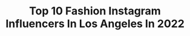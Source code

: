 ---
title: Top 10 Fashion Instagram Influencers In Los Angeles In 2022
description: >-
  Find top fashion Instagram influencers in Los Angeles in 2022. Most popular hashtags: #fashion #losangeles #model #style.
platform: Instagram
hits: 1166
text_top: Identify the most popular Instagram profiles on inBeat.
text_bottom: Our platform aggregates 1166 Instagram influencers like this in Los Angeles, United States for you to contact.
profiles:
  - username: "lisslobos"
    fullname: >-
      Lissette 🇲🇽
    bio: >-
      ✈️ Commercial/Instrument rated Pilot 📍Los Angeles-San Diego
    location: "United States"
    followers: 28931
    engagement: 947
    commentsToLikes: 0.026554
    id: ck137zt27dtf70i195jn1qrkf
    verified: false
    hashtags: "#sandiego, #canon, #playa, #pilots"
  - username: "lenoxknightofficial"
    fullname: >-
      Lenox Knight
    bio: >-
      ⭐️ Los Angeles, CA 🎭 SAG-AFTRA Actor 🎶 Singer 💃 Dancer 🎤 Host Agent @ctatheatrical Manager @angela_durden Personal @lenoxknightlife
    location: "United States"
    followers: 45381
    engagement: 462
    commentsToLikes: 0.031242
    id: ck5zn0a0knj7u0i14nxgwmuoj
    verified: false
    hashtags: "#fall, #halloween, #fashion, #losangeles"
  - username: "emyreyes"
    fullname: >-
      E M Y  R  E Y E S 🇩🇴
    bio: >-
      Work hard & be kind. 🦋
    location: "United States"
    followers: 28280
    engagement: 445
    commentsToLikes: 0.102679
    id: ck0tzqnzdr7r00i19cyunjzit
    verified: false
    hashtags: "#collabs, #outfits, #photography, #blogger"
  - username: "brendahuertaa_"
    fullname: >-
      Brenda Huerta
    bio: >-
      💖 @bodiesbybrenda 📍LA | Chicago 👻Snapchat | brenda8299 💌DM or Email for collabs 🎥Youtube Channel👇🏼
    location: "United States"
    followers: 4286
    engagement: 756
    commentsToLikes: 0.184693
    id: ck5qb3gw2jmol0i11zdvt6kak
    verified: false
    hashtags: "#stylegram, #lookbook, #cute, #sections"
  - username: "shotbyana"
    fullname: >-
      LA Photographer | Ana Ochoa 📷
    bio: >-
      Fashion, Lifestyle & Brand Photographer📸 Social Media Manager 👑 Monthly Content Creation & Website Design ✨ www.glowyour.com 💕
    location: "United States"
    followers: 89937
    engagement: 66
    commentsToLikes: 0.053701
    id: ck1349cs9vctt0i1949cex247
    verified: false
    hashtags: "#blacklivesmatter, #vitiligobeauty, #lamodel, #portrait"
  - username: "theohypefilms"
    fullname: >-
      Theo Hype™
    bio: >-
      Director // DOP 🎥 #losangeles 🌴 #iconic #prolific #vision
    location: "United States"
    followers: 12906
    engagement: 298
    commentsToLikes: 0.030948
    id: ck0vzy2grbg1y0i19j570byew
    verified: false
    hashtags: "#cinematography, #lafw, #alexamini, #joshuatree"
  - username: "amberlijahn"
    fullname: >-
      Λ . JΛHN
    bio: >-
      ———————————— God is good خلق بنفسك 𝟲 ᴡᴇᴇᴋ ʙᴏᴏᴛʏ ɢᴜɪᴅᴇ Arbonne Area Manager
    location: "United States"
    followers: 14655
    engagement: 314
    commentsToLikes: 0.110387
    id: ck9hbjaxth2zd0j7863barltq
    verified: false
    hashtags: "#fit, #follow, #clothing, #influencer"
  - username: "samanthacaudle9"
    fullname: >-
      DANCER CHOREOGRAPHER YOUTUBER
    bio: >-
      J Balvin, Wiz Kid, Jason Derulo, Pia Mia, Eric Bellinger, Sage the Gemini, Kalin White BOOKINGS: samanthacaudle9@gmail.com NEW FREE DANCE TUTORIAL 🔥⬇️
    location: "United States"
    followers: 102069
    engagement: 239
    commentsToLikes: 0.017348
    id: ck55ms7kz4nhm0i11nthkqf2s
    verified: false
    hashtags: "#hiphop, #style, #la, #dancing"
  - username: "vc_makeupartist"
    fullname: >-
      VALENTINA COSTA 𝗛𝗔𝗜𝗥 & 𝗠𝗔𝗞𝗘𝗨𝗣
    bio: >-
      𝗖𝗼𝗺𝗺𝗲𝗿𝗰𝗶𝗮𝗹.𝗧𝗩.𝗙𝗶𝗹𝗺.𝗖𝗼𝗿𝗽𝗼𝗿𝗮𝘁𝗲.𝗘𝗱𝗶𝘁𝗼𝗿𝗶𝗮𝗹.𝗥𝗲𝗱𝗖𝗮𝗿𝗽𝗲𝘁 Miami LA NYC Orlando I.A.T.S.E. 798 Licensed @WWE @FullSail Bookings + Brand Partnerships ⤵️
    location: "United States"
    followers: 8006
    engagement: 496
    commentsToLikes: 0.031218
    id: ck15u9r4qm4a50i19kwtf1pp7
    verified: false
    hashtags: "#celebritymakeupartist, #makeupartistworldwide, #redcarpet, #fashion"
  - username: "surfwaveaton"
    fullname: >-
      surfwav.eatn
    bio: >-
      the waviest creature 3K🏄🏽‍♂️🌊
    location: "United States"
    followers: 3589
    engagement: 1042
    commentsToLikes: 0.085182
    id: ck6tkmidy4zzi0j71hc1eiyiy
    verified: false
    hashtags: "#dankmemes, #corona, #fashion, #losangeles"
---